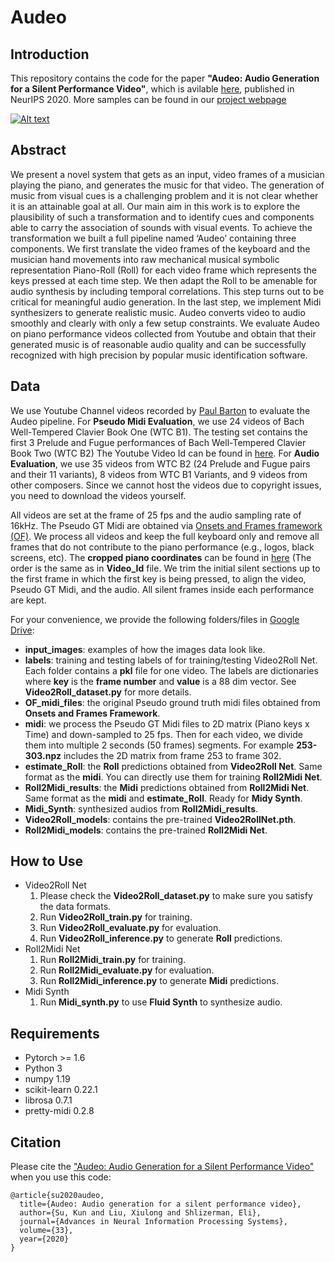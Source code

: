 # Audeo

## Introduction
This repository contains the code for the paper **"Audeo: Audio Generation for a Silent Performance Video"**, which is avilable [here](https://proceedings.neurips.cc/paper/2020/file/227f6afd3b7f89b96c4bb91f95d50f6d-Paper.pdf), published in NeurIPS 2020. More samples can be found in our [project webpage](http://faculty.washington.edu/shlizee/audeo/)

[![Alt text](https://img.youtube.com/vi/8rS3VgjG7_c/0.jpg)](https://www.youtube.com/watch?v=8rS3VgjG7_c)

## Abstract
We present a novel system that gets as an input, video frames of a musician playing the piano, and generates the music for that video. The generation of music from
visual cues is a challenging problem and it is not clear whether it is an attainable goal at all. Our main aim in this work is to explore the plausibility of such a
transformation and to identify cues and components able to carry the association of sounds with visual events. To achieve the transformation we built a full pipeline
named ‘Audeo’ containing three components. We first translate the video frames of the keyboard and the musician hand movements into raw mechanical musical
symbolic representation Piano-Roll (Roll) for each video frame which represents the keys pressed at each time step. We then adapt the Roll to be amenable for audio
synthesis by including temporal correlations. This step turns out to be critical for meaningful audio generation. In the last step, we implement Midi synthesizers
to generate realistic music. Audeo converts video to audio smoothly and clearly with only a few setup constraints. We evaluate Audeo on piano performance videos
collected from Youtube and obtain that their generated music is of reasonable audio quality and can be successfully recognized with high precision by popular
music identification software.

## Data
We use Youtube Channel videos recorded by [Paul Barton](https://www.youtube.com/user/PaulBartonPiano) to evaluate the Audeo pipeline. For **Pseudo Midi Evaluation**, we use 24 videos of Bach Well-Tempered Clavier Book One (WTC B1). The testing set contains the first 3 Prelude and Fugue performances of Bach Well-Tempered Clavier Book Two (WTC B2) The Youtube Video Id can be found in [here](https://github.com/shlizee/Audeo/blob/master/Video_Id.md). For **Audio Evaluation**, we use 35 videos from WTC B2 (24 Prelude and Fugue pairs and their 11 variants), 8 videos from WTC B1 Variants, and 9 videos from other composers. Since we cannot host the videos due to copyright issues, you need to download the videos yourself.

All videos are set at the frame of 25 fps and the audio sampling rate of 16kHz. The Pseudo GT Midi are obtained via [Onsets and Frames framework (OF)](https://github.com/magenta/magenta/tree/master/magenta/models/onsets_frames_transcription). We process all videos and keep the full keyboard only and remove all frames that do not contribute to the piano performance (e.g., logos, black screens, etc). The **cropped piano coordinates** can be found in [here](https://github.com/shlizee/Audeo/blob/master/piano_coords.py) (The order is the same as in **Video_Id** file. We trim the initial silent sections up to the first frame in which the first key is being pressed, to align the video, Pseudo GT Midi, and the audio. All silent frames inside each performance are kept.

For your convenience, we provide the following folders/files in [Google Drive](https://drive.google.com/drive/folders/1w9wsZM-tPPUVqwdpsefEkrDgkN3kfg7G?usp=sharing):
- **input_images**: examples of how the images data look like.
- **labels**: training and testing labels of for training/testing Video2Roll Net. Each folder contains a **pkl** file for one video. The labels are dictionaries where **key** is the **frame number** and **value** is a 88 dim vector. See **Video2Roll_dataset.py** for more details.
- **OF_midi_files**: the original Pseudo ground truth midi files obtained from **Onsets and Frames Framework**.
- **midi**: we process the Pseudo GT Midi files to 2D matrix (Piano keys x Time) and down-sampled to 25 fps. Then for each video, we divide them into multiple 2 seconds (50 frames) segments. For example **253-303.npz** includes the 2D matrix from frame 253 to frame 302.
- **estimate_Roll**: the **Roll** predictions obtained from **Video2Roll Net**. Same format as the **midi**. You can directly use them for training **Roll2Midi Net**.
- **Roll2Midi_results**: the **Midi** predictions obtained from **Roll2Midi Net**. Same format as the **midi** and **estimate_Roll**. Ready for **Midy Synth**.
- **Midi_Synth**: synthesized audios from **Roll2Midi_results**.
- **Video2Roll_models**: contains the pre-trained **Video2RollNet.pth**.
- **Roll2Midi_models**: contains the pre-trained **Roll2Midi Net**.

## How to Use
- Video2Roll Net
  1. Please check the **Video2Roll_dataset.py** to make sure you satisfy the data formats.
  2. Run **Video2Roll_train.py** for training.
  3. Run **Video2Roll_evaluate.py** for evaluation.
  4. Run **Video2Roll_inference.py** to generate **Roll** predictions.
- Roll2Midi Net
  1. Run **Roll2Midi_train.py** for training.
  2. Run **Roll2Midi_evaluate.py** for evaluation.
  2. Run **Roll2Midi_inference.py** to generate **Midi** predictions.
- Midi Synth
  1. Run **Midi_synth.py** to use **Fluid Synth** to synthesize audio.

## Requirements
- Pytorch >= 1.6
- Python 3
- numpy 1.19
- scikit-learn 0.22.1
- librosa 0.7.1
- pretty-midi 0.2.8

## Citation

Please cite the ["Audeo: Audio Generation for a Silent Performance Video"](https://proceedings.neurips.cc/paper/2020/file/227f6afd3b7f89b96c4bb91f95d50f6d-Paper.pdf) when you use this code:
```
@article{su2020audeo,
  title={Audeo: Audio generation for a silent performance video},
  author={Su, Kun and Liu, Xiulong and Shlizerman, Eli},
  journal={Advances in Neural Information Processing Systems},
  volume={33},
  year={2020}
}
```
